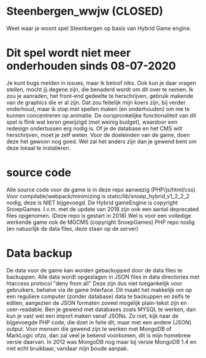 # Steenbergen_wwjw (CLOSED)
Weet waar je woont spel Steenbergen op basis van Hybrid Game engine.

# Dit spel wordt niet meer onderhouden sinds 08-07-2020
Je kunt bugs melden in issues, maar ik beloof niks.
Ook kun je daar vragen stellen, mocht jij degene zijn, die benaderd wordt om dit over te nemen.
Ik zou je aanraden, het front-end gedeelte te herschrijven, gebruik makende van de graphics die er al zijn. 
Dat zou feitelijk mijn koers zijn, bij verder onderhoud, maar ik stop met spellen maken (en onderhouden) om me te kunnen concentreren op animatie.
De oorspronkelijke functionaliteit van dit spel is flink wat keren gewijzigd (met weinig budget), waardoor een redesign ondertussen erg nodig is.
Of je de database en het CMS wilt herschrijven, moet je zelf weten. Voor de doeleinden van de game, doen deze het gewoon nog goed. Wel zal het anders
zijn dan je gewend bent om deze lokaal te installeren. 

# source code
Alle source code voor de game is in deze repo aanwezig (PHP/js/html/css)
Voor compilatie/webpack/minimizing is static/lib/snoep_hybrid_v1_2_2_2 nodig, deze is NIET bijgevoegd.
De Hybrid gameEngine is copyright SnoepGames.
I.v.m. met de update van 2018 zijn ook een aantal deprecated files opgenomen. (Deze repo is gestart in 2018)
Wel is voor een volledige werkende game ook de MGCMS (copyright SnoepGames) PHP repo nodig (en natuurlijk de data files, deze staan op de server)

# Data backup
De data voor de game kan worden gebackupped door de data files te backuppen. Alle data wordt
opgeslagen in JSON files in data directories met htaccess protocol "deny from all"
Deze zijn dus niet toegankelijk voor gebruikers, behalve via de game Interface.
Dit maakt het makkelijk om op een reguliere computer (zonder database) data te backuppen en zelfs te editen, aangezien de JSON formaten zoveel mogelijk plain-tekst zijn en user-readable. Ben je gewend met databases zoals MYSQL te werken, dan kun je vast wel een import maken vanaf JSONs. Zo niet, kijk naar de bijgevoegde PHP code, die doet in feite dit, maar met een andere (JSON) output. Voor mensen die gewend zijn te werken met MongoDB of MarkLogic ofzo, dan zal veel je bekend voorkomen, dit is mijn homebrew versie daarvan. In 2012 was MongoDB nog maar bij versie MongoDB 1.4 en niet echt bruikbaar, vandaar mijn boude aanpak.

